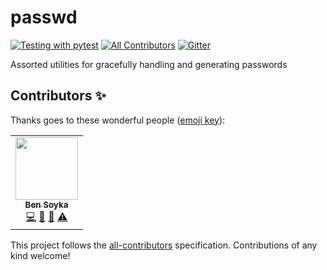 # passwd
<!-- ALL-CONTRIBUTORS-BADGE:START - Do not remove or modify this section -->
[![Testing with pytest](https://github.com/bsoyka/passwd/workflows/Testing%20with%20pytest/badge.svg?event=push)](https://github.com/bsoyka/passwd/actions) [![All Contributors](https://img.shields.io/badge/contributors-1-orange.svg)](#contributors-) [![Gitter](https://badges.gitter.im/bsoyka/passwd.svg)](https://gitter.im/bsoyka/passwd)
<!-- ALL-CONTRIBUTORS-BADGE:END -->

Assorted utilities for gracefully handling and generating passwords
## Contributors ✨

Thanks goes to these wonderful people ([emoji key](https://allcontributors.org/docs/en/emoji-key)):

<!-- ALL-CONTRIBUTORS-LIST:START - Do not remove or modify this section -->
<!-- prettier-ignore-start -->
<!-- markdownlint-disable -->
<table>
  <tr>
    <td align="center"><a href="https://bsoyka.github.io"><img src="https://avatars0.githubusercontent.com/u/37779854?v=4" width="100px;" alt=""/><br /><sub><b>Ben Soyka</b></sub></a><br /><a href="https://github.com/bsoyka/passwd/commits?author=bsoyka" title="Code">💻</a> <a href="#ideas-bsoyka" title="Ideas, Planning, & Feedback">🤔</a> <a href="#maintenance-bsoyka" title="Maintenance">🚧</a> <a href="https://github.com/bsoyka/passwd/commits?author=bsoyka" title="Tests">⚠️</a></td>
  </tr>
</table>

<!-- markdownlint-enable -->
<!-- prettier-ignore-end -->
<!-- ALL-CONTRIBUTORS-LIST:END -->

This project follows the [all-contributors](https://github.com/all-contributors/all-contributors) specification. Contributions of any kind welcome!